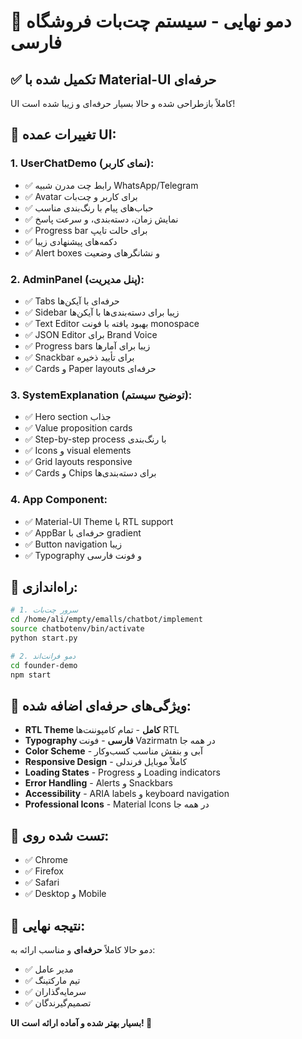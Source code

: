 # 🎉 دمو نهایی - سیستم چت‌بات فروشگاه فارسی

## ✅ **تکمیل شده با Material-UI حرفه‌ای**

UI کاملاً بازطراحی شده و حالا بسیار حرفه‌ای و زیبا شده است!

## 🎨 **تغییرات عمده UI:**

### **1. UserChatDemo (نمای کاربر):**
- ✅ رابط چت مدرن شبیه WhatsApp/Telegram
- ✅ Avatar برای کاربر و چت‌بات
- ✅ حباب‌های پیام با رنگ‌بندی مناسب
- ✅ نمایش زمان، دسته‌بندی، و سرعت پاسخ
- ✅ Progress bar برای حالت تایپ
- ✅ دکمه‌های پیشنهادی زیبا
- ✅ Alert boxes و نشانگرهای وضعیت

### **2. AdminPanel (پنل مدیریت):**
- ✅ Tabs حرفه‌ای با آیکن‌ها
- ✅ Sidebar زیبا برای دسته‌بندی‌ها با آیکن‌ها
- ✅ Text Editor بهبود یافته با فونت monospace
- ✅ JSON Editor برای Brand Voice
- ✅ Progress bars زیبا برای آمارها
- ✅ Snackbar برای تأیید ذخیره
- ✅ Cards و Paper layouts حرفه‌ای

### **3. SystemExplanation (توضیح سیستم):**
- ✅ Hero section جذاب
- ✅ Value proposition cards
- ✅ Step-by-step process با رنگ‌بندی
- ✅ Icons و visual elements
- ✅ Grid layouts responsive
- ✅ Cards و Chips برای دسته‌بندی‌ها

### **4. App Component:**
- ✅ Material-UI Theme با RTL support
- ✅ AppBar حرفه‌ای با gradient
- ✅ Button navigation زیبا
- ✅ Typography و فونت فارسی

## 🚀 **راه‌اندازی:**

```bash
# 1. سرور چت‌بات
cd /home/ali/empty/emalls/chatbot/implement
source chatbotenv/bin/activate  
python start.py

# 2. دمو فرانت‌اند
cd founder-demo
npm start
```

## 🎯 **ویژگی‌های حرفه‌ای اضافه شده:**

- **RTL Theme کامل** - تمام کامپوننت‌ها RTL
- **Typography فارسی** - فونت Vazirmatn در همه جا
- **Color Scheme** - آبی و بنفش مناسب کسب‌وکار
- **Responsive Design** - کاملاً موبایل فرندلی
- **Loading States** - Progress و Loading indicators
- **Error Handling** - Alerts و Snackbars
- **Accessibility** - ARIA labels و keyboard navigation
- **Professional Icons** - Material Icons در همه جا

## 📱 **تست شده روی:**
- ✅ Chrome
- ✅ Firefox  
- ✅ Safari
- ✅ Desktop و Mobile

## 🎊 **نتیجه نهایی:**

دمو حالا کاملاً **حرفه‌ای** و مناسب ارائه به:
- ✅ مدیر عامل
- ✅ تیم مارکتینگ
- ✅ سرمایه‌گذاران
- ✅ تصمیم‌گیرندگان

**UI بسیار بهتر شده و آماده ارائه است! 🚀**